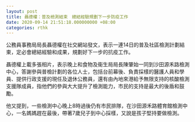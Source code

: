 ```yaml
---
layout: post
title: 聶德權：普及檢測結束　總結經驗規劃下一步防疫工作
date: 2020-09-14 21:51:18.000000000 +08:00
categories: rthk
---
```


公務員事務局局長聶德權在社交網站發文，表示一連14日的普及社區檢測計劃結束，定必會總結經驗和成果，規劃好下一步的抗疫工作。

聶德權上載多張相片，表示晚上和食物及衞生局局長陳肇始一同到沙田源禾路檢測中心，答謝參與普檢計劃的各位人士，包括台前幕後、負責採樣的醫護人員和學員、提供行政支援的現任及退休公務員，還有由內地來港給予無限支持的核酸檢測支援隊成員，指他們的參與大大提升了檢測能力，市民的支持是最大的後盾和鼓勵。

他又提到，一些檢測中心晚上8時過後仍有市民排隊，在沙田源禾路體育館檢測中心，一名媽媽趕在最後，帶著7歲兒子到中心採樣，又說是孩子堅持要做檢測。

